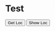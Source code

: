 <!DOCTYPE html>
<html lang="en">
<head>
    <meta charset="UTF-8">
    <meta name="viewport" content="width=device-width, initial-scale=1.0">
    <title>Document</title>
</head>
<body>
    <h1 id="demo">Test</h1>
    <button onclick="javascript:getLocation()">Get Loc</button>
    <button onclick="javascript:showPosition()">Show Loc</button>
</body>

<script>
   var x = document.getElementById("demo");
    function getLocation() {
    if (navigator.geolocation) {
        navigator.geolocation.watchPosition(showPosition);
    } else {
        x.innerHTML = "Geolocation is not supported by this browser.";
    }
    }
    function showPosition(position) {
    x.innerHTML = "Latitude: " + position.coords.latitude +
    "<br>Longitude: " + position.coords.longitude +
    "<br>Speed: " + position.coords.speed;
    }
    </script> 


</html>
